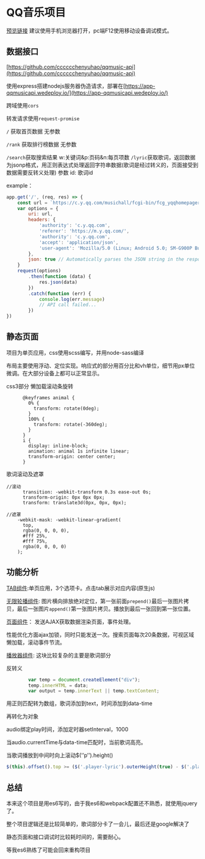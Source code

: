 # QQ音乐项目

[预览链接](https://chenyuhao.top/qqmusic/) 建议使用手机浏览器打开，pc端F12使用移动设备调试模式。

## 数据接口
[https://github.com/cccccchenyuhao/qqmusic-api](https://github.com/cccccchenyuhao/qqmusic-api)

使用express搭建nodejs服务器伪造请求，部署在[https://app-qqmusicapi.wedeploy.io/](https://app-qqmusicapi.wedeploy.io/)

跨域使用`cors`

转发请求使用`request-promise`

`/` 获取首页数据 无参数

`/rank` 获取排行榜数据 无参数

`/search`获取搜索结果  w:关键词&p:页码&n:每页项数
`/lyric`获取歌词，返回数据为jsonp格式，用正则表达式处理返回字符串数据(歌词是经过转义的，页面接受到数据需要反转义处理)  参数 id: 歌词id


example：

```javascript
app.get('/', (req, res) => {
    const url = `https://c.y.qq.com/musichall/fcgi-bin/fcg_yqqhomepagerecommend.fcg?g_tk=5381&uin=0&format=json&inCharset=utf-8&outCharset=utf-8&notice=0&platform=h5&needNewCode=1&_=${+new Date()}`
    var options = {
        uri: url,
        headers: {
            'authority': 'c.y.qq.com',
            'referer': 'https://m.y.qq.com/',
            'authority': 'c.y.qq.com',
            'accept': 'application/json',
            'user-agent': 'Mozilla/5.0 (Linux; Android 5.0; SM-G900P Build/LRX21T) AppleWebKit/537.36 (KHTML, like Gecko) Chrome/70.0.3538.77 Mobile Safari/537.36'
        },
        json: true // Automatically parses the JSON string in the response
    }
    request(options)
        .then(function (data) {
            res.json(data)
        })
        .catch(function (err) {
            console.log(err.message)
            // API call failed...
        })
})
```



## 静态页面

项目为单页应用，css使用scss编写，并用node-sass编译

布局主要使用浮动、定位实现。响应式的部分用百分比和vh单位，细节用px单位微调。在大部分设备上都可以正常显示。

css3部分
懒加载滚动条旋转
```
      @keyframes animal {
        0% {
          transform: rotate(0deg);
        }
        100% {
          transform: rotate(-360deg);
        }
      }
      i {
        display: inline-block;
        animation: animal 1s infinite linear;
        transform-origin: center center;
      }
```

歌词滚动及遮罩
```
//滚动
      transition: -webkit-transform 0.3s ease-out 0s;
      transform-origin: 0px 0px 0px;
      transform: translate3d(0px, 0px, 0px);

//遮罩
    -webkit-mask: -webkit-linear-gradient(
      top,
      rgba(0, 0, 0, 0),
      #fff 25%,
      #fff 75%,
      rgba(0, 0, 0, 0)
    );

```

## 功能分析
[TAB组件](https://github.com/cccccchenyuhao/qqmusic/blob/master/scripts/tab.js):单页应用，3个选项卡。点击tab展示对应内容(原生js)

[无限轮播组件](https://github.com/cccccchenyuhao/qqmusic/blob/master/scripts/carousel.js): 图片横向排放绝对定位，第一张前面`prepend()`最后一张图片拷贝，最后一张图片`append()`第一张图片拷贝。播放到最后一张回到第一张位置。

[页面组件](https://github.com/cccccchenyuhao/qqmusic/blob/master/scripts/app.js)： 发送AJAX获取数据渲染页面，事件处理。

性能优化方面ajax加锁，同时只能发送一次。搜索页面每次20条数据，可视区域懒加载，滚动事件节流。

[播放器组件](https://github.com/cccccchenyuhao/qqmusic/blob/master/scripts/player.js): 这块比较复杂的主要是歌词部分

反转义

```javascript
        var temp = document.createElement("div");
        temp.innerHTML = data;
        var output = temp.innerText || temp.textContent;
```

用正则匹配转为数组，歌词添加到text，时间添加到data-time

再转化为对象

audio绑定play时间，添加定时器setInterval，1000

当audio.currentTime与data-time匹配时，当前歌词高亮。

当歌词播放到中间时向上滚动$(‘’p’’).height()

```javascript
$(this).offset().top >= ($('.player-lyric').outerHeight(true) - $('.player-lyric').innerHeight() + $('.player-lyric').height())/2
```

## 总结

本来这个项目是用es6写的，由于我es6和webpack配置还不熟悉，就使用jquery了。

整个项目逻辑还是比较简单的，歌词部分卡了一会儿，最后还是google解决了

静态页面和接口调试时比较耗时间的，需要耐心。

等我es6熟练了可能会回来重构项目


